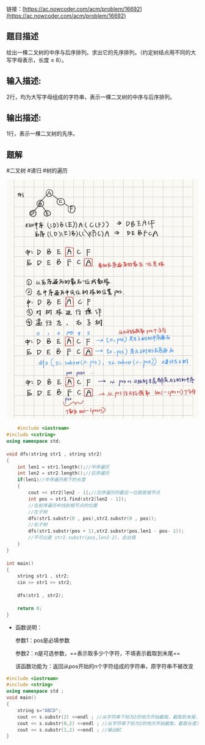链接：[https://ac.nowcoder.com/acm/problem/16692](https://ac.nowcoder.com/acm/problem/16692)

## 题目描述

给出一棵二叉树的中序与后序排列。求出它的先序排列。（约定树结点用不同的大写字母表示，长度 ≤ 8）。

## 输入描述:

2行，均为大写字母组成的字符串，表示一棵二叉树的中序与后序排列。

## 输出描述:

1行，表示一棵二叉树的先序。

## 题解

#二叉树 #递归 #树的遍历

![](../zPictureStore/20240116175619.png)


```cpp
	#include <iostream>
#include <cstring>
using namespace std;

void dfs(string str1 , string str2)
{
    int len1 = str1.length();//中序遍历
    int len2 = str2.length();//后序遍历
    if(len1)//中序遍历剩下的长度
    {
        cout << str2[len2 - 1];//后序遍历的最后一位就是根节点
        int pos = str1.find(str2[len2 - 1]);
        //在前序遍历中找到根节点的位置
        //左子树
        dfs(str1.substr(0 , pos),str2.substr(0 , pos));
        //右子树
        dfs(str1.substr(pos + 1),str2.substr(pos,len1 - pos- 1));
        //不可以是 str2.substr(pos,len2-2)，会出错
    }
}

int main()
{
    string str1 , str2;
    cin >> str1 >> str2;
    
    dfs(str1 , str2);
    
    return 0;
}
```

- 函数说明：
    
    参数1：pos是必填参数
    
    参数2：n是可选参数，==表示取多少个字符，不填表示截取到末尾==
    
    该函数功能为：返回从pos开始的n个字符组成的字符串，原字符串不被改变

```cpp
#include <iostream>
#include <string>
using namespace std ;
void main()
{
    string s="ABCD";
    cout << s.substr(2) <<endl ; //从字符串下标为2的地方开始截取，截取到末尾，输出CD
    cout << s.substr(0,2) <<endl ; //从字符串下标为2的地方开始截取，截取长度为2，输出AB
    cout << s.substr(1,2) <<endl ; //输出BC
}
```




